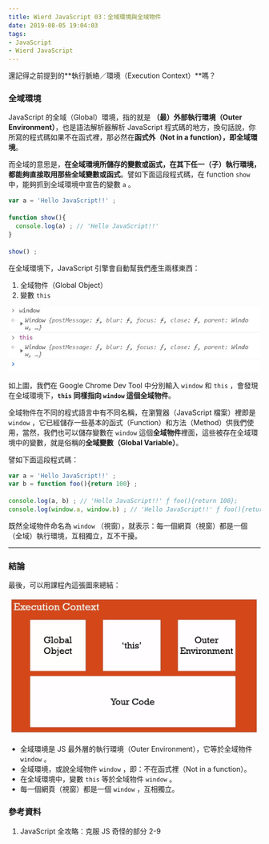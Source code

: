 ```yaml
---
title: Wierd JavaScript 03：全域環境與全域物件
date: 2019-08-05 19:04:03
tags:
- JavaScript
- Wierd JavaScript
---
```


還記得之前提到的**執行脈絡／環境（Execution Context）**嗎？ 

<!-- more -->

### 全域環境

JavaScript 的全域（Global）環境，指的就是 **（最）外部執行環境（Outer Environment）**，也是語法解析器解析 JavaScript 程式碼的地方，換句話說，你所寫的程式碼如果不在函式裡，那必然在**函式外（Not in a function），即全域環境**。

而全域的意思是，**在全域環境所儲存的變數或函式，在其下任一（子）執行環境，都能夠直接取用那些全域變數或函式**。譬如下面這段程式碼，在 function `show` 中，能夠抓到全域環境中宣告的變數 `a` 。

```javascript
var a = 'Hello JavaScript!!' ;

function show(){
  console.log(a) ; // 'Hello JavaScript!!'
}

show() ;
```

在全域環境下，JavaScript 引擎會自動幫我們產生兩樣東西：
1. 全域物件（Global Object）
2. 變數 `this`

![Window 與 this](./window.JPG) 

如上圖，我們在 Google Chrome Dev Tool 中分別輸入 `window` 和 `this` ，會發現在全域環境下，**`this` 同樣指向 `window` 這個全域物件**。

全域物件在不同的程式語言中有不同名稱，在瀏覽器（JavaScript 檔案）裡即是 `window` ，它已經儲存一些基本的函式（Function）和方法（Method）供我們使用，當然，我們也可以儲存變數在 `window` 這個**全域物件**裡面，這些被存在全域環境中的變數，就是俗稱的**全域變數（Global Variable）**。

譬如下面這段程式碼：

```javascript
var a = 'Hello JavaScript!!' ;
var b = function foo(){return 100} ;

console.log(a, b) ; // 'Hello JavaScript!!' ƒ foo(){return 100};
console.log(window.a, window.b) ; // 'Hello JavaScript!!' ƒ foo(){return 100};
```

既然全域物件命名為 `window` （視窗），就表示：每一個網頁（視窗）都是一個（全域）執行環境，互相獨立，互不干擾。

<hr>

### 結論

最後，可以用課程內這張圖來總結：

![在全域環境中：Global = window = this（圖片源自參考資料 1.）](./global.JPG) 

* 全域環境是 JS 最外層的執行環境（Outer Environment），它等於全域物件 `window` 。
* 全域環境，或說全域物件 `window` ，即：不在函式裡（Not in a function）。
* 在全域環境中，變數 `this` 等於全域物件 `window` 。
* 每一個網頁（視窗）都是一個 `window` ，互相獨立。

### 參考資料
1. JavaScript 全攻略：克服 JS 奇怪的部分 2-9
